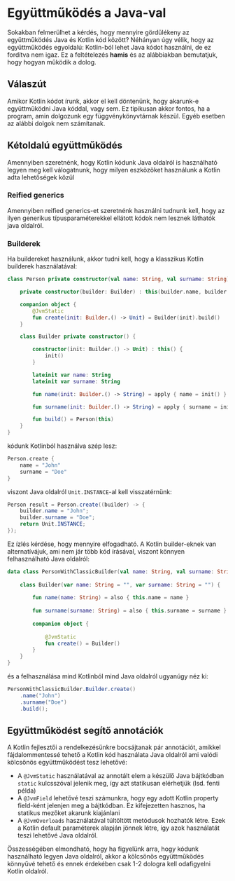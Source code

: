 # Együttműködés a Java-val

Sokakban felmerülhet a kérdés, hogy mennyire gördülékeny az együttműködés Java és Kotlin kód között? Néhányan úgy vélik,
hogy az együttműködés egyoldalú: Kotlin-ból lehet Java kódot használni, de ez fordítva nem igaz. Ez a feltételezés **hamis**
és az alábbiakban bemutatjuk, hogy hogyan működik a dolog.

## Válaszút

Amikor Kotlin kódot írunk, akkor el kell döntenünk, hogy akarunk-e együttműködni Java kóddal, vagy sem. Ez tipikusan
akkor fontos, ha a program, amin dolgozunk egy függvénykönyvtárnak készül. Egyéb esetben az alábbi dolgok nem számítanak.

## Kétoldalú együttműködés

Amennyiben szeretnénk, hogy Kotlin kódunk Java oldalról is használható legyen meg kell válogatnunk, hogy milyen eszközöket
használunk a Kotlin adta lehetőségek közül

### Reified generics

Amennyiben reified generics-et szeretnénk használni tudnunk kell, hogy az ilyen generikus típusparaméterekkel ellátott
kódok nem lesznek láthatók java oldalról.

### Builderek

Ha buildereket használunk, akkor tudni kell, hogy a klasszikus Kotlin builderek használatával:

```kotlin
class Person private constructor(val name: String, val surname: String) {

    private constructor(builder: Builder) : this(builder.name, builder.surname)

    companion object {
        @JvmStatic
        fun create(init: Builder.() -> Unit) = Builder(init).build()
    }

    class Builder private constructor() {

        constructor(init: Builder.() -> Unit) : this() {
            init()
        }

        lateinit var name: String
        lateinit var surname: String

        fun name(init: Builder.() -> String) = apply { name = init() }

        fun surname(init: Builder.() -> String) = apply { surname = init() }

        fun build() = Person(this)
    }
}
```

kódunk Kotlinból használva szép lesz:

```kotlin
Person.create {
    name = "John"
    surname = "Doe"
}
```

viszont Java oldalról `Unit.INSTANCE`-al kell visszatérnünk:

```java
Person result = Person.create((builder) -> {
    builder.name = "John";
    builder.surname = "Doe";
    return Unit.INSTANCE;
});
```

Ez ízlés kérdése, hogy mennyire elfogadható. A Kotlin builder-eknek van alternatívájuk, ami nem jár több kód írásával,
viszont könnyen felhasználható Java oldalról:

```kotlin
data class PersonWithClassicBuilder(val name: String, val surname: String) {
    
    class Builder(var name: String = "", var surname: String = "") {
        
        fun name(name: String) = also { this.name = name }
        
        fun surname(surname: String) = also { this.surname = surname }
        
        companion object {
            
            @JvmStatic
            fun create() = Builder()
        }
    }
}
```

és a felhasználása mind Kotlinból mind Java oldalról ugyanúgy néz ki:

```java
PersonWithClassicBuilder.Builder.create()
    .name("John")
    .surname("Doe")
    .build();
```

## Együttműködést segítő annotációk

A Kotlin fejlesztői a rendelkezésünkre bocsájtanak pár annotációt, amikkel fájdalommentessé tehető a Kotlin kód használata
Java oldalról ami valódi kölcsönös együttműködést tesz lehetővé:

- A `@JvmStatic` használatával az annotált elem a készülő Java bájtkódban `static` kulcsszóval jelenik meg, így azt statikusan elérhetjük (lsd. fenti példa)
- A `@JvmField` lehetővé teszi számunkra, hogy egy adott Kotlin property field-ként jelenjen meg a bájtkódban. Ez kifejezetten hasznos, ha statikus mezőket akarunk kiajánlani
- A `@JvmOverloads` használatával túltöltött metódusok hozhatók létre. Ezek a Kotlin default paraméterek alapján jönnek létre, így azok használatát teszi lehetővé Java oldalról.

Összességében elmondható, hogy ha figyelünk arra, hogy kódunk használható legyen Java oldalról, akkor a kölcsönös együttműködés
könnyűvé tehető és ennek érdekében csak 1-2 dologra kell odafigyelni Kotlin oldalról.